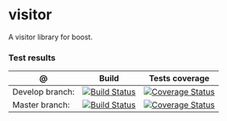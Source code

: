 # visitor
A visitor library for boost.

### Test results

@               | Build         | Tests coverage |
----------------|-------------- | -------------- |
Develop branch: | [![Build Status](https://travis-ci.org/klemens-morgenstern/visitor.svg?branch=develop)](https://travis-ci.org/klemens-morgenstern/visitor)  | [![Coverage Status](https://coveralls.io/repos/klemens-morgenstern/visitor/badge.png?branch=develop)](https://coveralls.io/r/klemens-morgenstern/visitor?branch=develop) 
Master branch:  | [![Build Status](https://travis-ci.org/klemens-morgenstern/visitor.svg?branch=master)](https://travis-ci.org/apolukhin/variant)  | [![Coverage Status](https://coveralls.io/repos/klemens-morgenstern/visitor/badge.png?branch=master)](https://coveralls.io/r/klemens-morgenstern/visitor?branch=master) |
